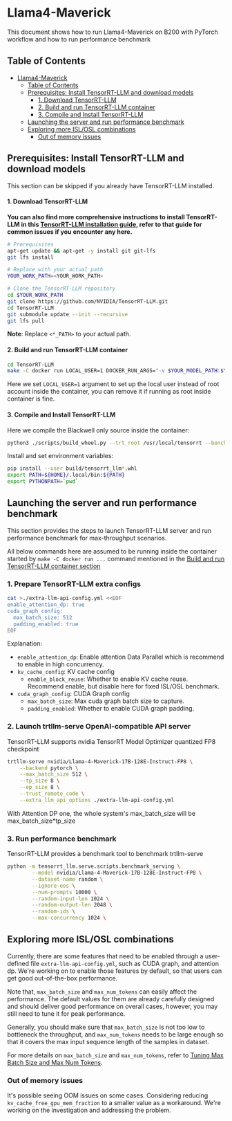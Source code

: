 # Llama4-Maverick

This document shows how to run Llama4-Maverick on B200 with PyTorch workflow and how to run performance benchmark


## Table of Contents

- [Llama4-Maverick](#Llama4-Maverick)
  - [Table of Contents](#table-of-contents)
  - [Prerequisites: Install TensorRT-LLM and download models](#prerequisites-install-tensorrt-llm-and-download-models)
      - [1. Download TensorRT-LLM](#1-download-tensorrt-llm)
      - [2. Build and run TensorRT-LLM container](#2-build-and-run-tensorrt-llm-container)
      - [3. Compile and Install TensorRT-LLM](#3-compile-and-install-tensorrt-llm)
  - [Launching the server and run performance benchmark](#launching-the-server-and-run-performance-benchmark)
  - [Exploring more ISL/OSL combinations](#exploring-more-islosl-combinations)
    - [Out of memory issues](#out-of-memory-issues)


## Prerequisites: Install TensorRT-LLM and download models

This section can be skipped if you already have TensorRT-LLM installed.

#### 1. Download TensorRT-LLM

**You can also find more comprehensive instructions to install TensorRT-LLM in this [TensorRT-LLM installation guide](https://nvidia.github.io/TensorRT-LLM/installation/build-from-source-linux.html), refer to that guide for common issues if you encounter any here.**

``` bash
# Prerequisites
apt-get update && apt-get -y install git git-lfs
git lfs install

# Replace with your actual path
YOUR_WORK_PATH=<YOUR_WORK_PATH>

# Clone the TensorRT-LLM repository
cd $YOUR_WORK_PATH
git clone https://github.com/NVIDIA/TensorRT-LLM.git
cd TensorRT-LLM
git submodule update --init --recursive
git lfs pull
```
**Note**: Replace `<*_PATH>` to your actual path.


#### 2. Build and run TensorRT-LLM container

``` bash
cd TensorRT-LLM
make -C docker run LOCAL_USER=1 DOCKER_RUN_ARGS="-v $YOUR_MODEL_PATH:$YOUR_MODEL_PATH:ro -v $YOUR_WORK_PATH:$YOUR_WORK_PATH"
```
Here we set `LOCAL_USER=1` argument to set up the local user instead of root account inside the container, you can remove it if running as root inside container is fine.

#### 3. Compile and Install TensorRT-LLM
Here we compile the Blackwell only source inside the container:

``` bash
python3 ./scripts/build_wheel.py --trt_root /usr/local/tensorrt --benchmarks --cuda_architectures "100-real"  --python_bindings --clean
```

Install and set environment variables:

```bash
pip install --user build/tensorrt_llm*.whl
export PATH=${HOME}/.local/bin:${PATH}
export PYTHONPATH=`pwd`
```

## Launching the server and run performance benchmark

This section provides the steps to launch TensorRT-LLM server and run performance benchmark for max-throughput scenarios.

All below commands here are assumed to be running inside the container started by `make -C docker run ...` command mentioned in the [Build and run TensorRT-LLM container section](#3-build-and-run-tensorrt-llm-container)


### 1. Prepare TensorRT-LLM extra configs
```bash
cat >./extra-llm-api-config.yml <<EOF
enable_attention_dp: true
cuda_graph_config:
  max_batch_size: 512
  padding_enabled: true
EOF
```
Explanation:
- `enable_attention_dp`: Enable attention Data Parallel which is recommend to enable in high concurrency.
- `kv_cache_config`: KV cache config
  - `enable_block_reuse`: Whether to enable KV cache reuse. Recommend enable, but disable here for fixed ISL/OSL benchmark.
- `cuda_graph_config`: CUDA Graph config
  - `max_batch_size`: Max cuda graph batch size to capture.
  - `padding_enabled`: Whether to enable CUDA graph padding.
### 2. Launch trtllm-serve OpenAI-compatible API server
TensorRT-LLM supports nvidia TensorRT Model Optimizer quantized FP8 checkpoint
``` bash
trtllm-serve nvidia/Llama-4-Maverick-17B-128E-Instruct-FP8 \
    --backend pytorch \
    --max_batch_size 512 \
    --tp_size 8 \
    --ep_size 8 \
    --trust_remote_code \
    --extra_llm_api_options ./extra-llm-api-config.yml
```
With Attention DP one, the whole system's max_batch_size will be max_batch_size*tp_size

### 3. Run performance benchmark
TensorRT-LLM provides a benchmark tool to benchmark trtllm-serve
```bash
python -m tensorrt_llm.serve.scripts.benchmark_serving \
        --model nvidia/Llama-4-Maverick-17B-128E-Instruct-FP8 \
        --dataset-name random \
        --ignore-eos \
        --num-prompts 10000 \
        --random-input-len 1024 \
        --random-output-len 2048 \
        --random-ids \
        --max-concurrency 1024 \
```

## Exploring more ISL/OSL combinations

Currently, there are some features that need to be enabled through a user-defined file `extra-llm-api-config.yml`, such as CUDA graph, and attention dp. We're working on to enable those features by default, so that users can get good out-of-the-box performance.

Note that, `max_batch_size` and `max_num_tokens` can easily affect the performance. The default values for them are already carefully designed and should deliver good performance on overall cases, however, you may still need to tune it for peak performance.

Generally, you should make sure that `max_batch_size` is not too low to bottleneck the throughput, and `max_num_tokens` needs to be large enough so that it covers the max input sequence length of the samples in dataset.

For more details on `max_batch_size` and `max_num_tokens`, refer to [Tuning Max Batch Size and Max Num Tokens](../performance/performance-tuning-guide/tuning-max-batch-size-and-max-num-tokens.md).

### Out of memory issues

It's possible seeing OOM issues on some cases. Considering reducing `kv_cache_free_gpu_mem_fraction` to a smaller value as a workaround. We're working on the investigation and addressing the problem.
